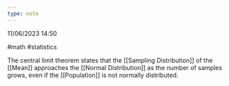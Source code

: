 ```yaml
---
type: note
---
```

11/06/2023 14:50

  #math #statistics

The central limit theorem states that the [[Sampling Distribution]] of the [[Mean]] approaches the [[Normal Distribution]] as the number of samples grows, even if the [[Population]] is not normally distributed.